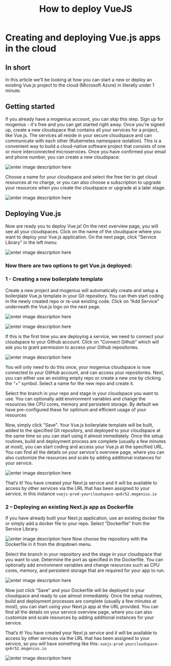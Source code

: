 ﻿---
sidebar_position: 12
title: How to deploy VueJS
slug: deploy-vuejs-in-the-cloud
---

# Creating and deploying Vue.js apps in the cloud

## In short

In this article we'll be looking at how you can start a new or deploy an existing Vue.js project to the cloud (Microsoft Azure) in literally under 1 minute.

## Getting started

If you already have a mogenius account, you can skip this step. 
Sign up for mogenius - it's free and you can get started right away. Once you're signed up, create a new cloudspace that contains all your services for a project, like Vue.js. The services all reside in your secure cloudspace and can communicate with each other (Kubernetes namespace isolation). This is a convenient way to build a cloud-native software project that consists of one or more interconnected microservices. Once you have confirmed your email and phone number, you can create a new cloudspace:

![enter image description here](https://api.mogenius.com/file/id/115e92a0-6daa-4b15-9420-438448351d89)

Choose a name for your cloudspace and select the free tier to get cloud resources at no charge, or you can also choose a subscription to upgrade your resources when you create the cloudspace or upgrade at a later stage.

![enter image description here](https://api.mogenius.com/file/id/a8c2aaca-fbe7-401a-bf63-0c99024e2c94)

## Deploying Vue.js

Now are ready you to deploy Vue.js! On the next overview page, you will see all your cloudspaces. Click on the name of the cloudspace where you want to deploy your Vue.js application. On the next page, click "Service Library" in the left menu:

![enter image description here](https://api.mogenius.com/file/id/a12d10f1-4b9b-4adb-95ec-db193e1db440)

### Now there are two options to get Vue.js deployed: 

### 1 - Creating a new boilerplate template

Create a new project and mogenius will automatically create and setup a boilerplate Vue.js template in your Git repository. You can then start coding in the newly created repo or re-use existing code. Click on “Add Service” underneath the Vue.js logo on the next page.

![enter image description here](https://api.mogenius.com/file/id/c7865f1b-25e5-466a-acee-dca0f7b08941)

![enter image description here](https://api.mogenius.com/file/id/27f8938a-57fb-42fe-864e-f01278c878e7)

If this is the first time you are deploying a service, we need to connect your cloudspace to your Github account. Click on “Connect Github” which will ask you to grant permission to access your Github repositories.

![enter image description here](https://api.mogenius.com/file/id/88626d92-fa15-4d9e-8598-6a914daa633c)


You will only need to do this once, your mogenius cloudspace is now connected to your GitHub account, and can access your repositories.
Next, you can either use an existing empty repo or create a new one by clicking the “+” symbol. Select a name for the new repo and create it.

Select the branch in your repo and stage in your cloudspace you want to use. You can optionally add environment variables and change the resources like CPU cores, memory and persistent storage. By default we have pre-configured these for optimum and efficient usage of your resources

Now, simply click "Save". Your Vue.js boilerplate template will be built, added to the specified Git repository, and deployed to your cloudspace at the same time so you can start using it almost immediately. Once the setup routines, build and deployment process are complete (usually a few minutes at most), you can start coding and access your Vue.js at the specified URL. You can find all the details on your service's overview page, where you can also customize the resources and scale by adding additional instances for your service.

![enter image description here](https://api.mogenius.com/file/id/252f8af5-c372-4892-8275-d62ffc9fb054)

That’s it! You have created your Next.js service and it will be available to access by other services via the URL that has been assigned to your service, in this instance `vuejs-prod-yourcloudspace-qx6r52.mogenius.io`

### 2 – Deploying an existing Next.js app as Dockerfile

If you have already built your Next.js application, use an existing docker file or simply add a docker file to your repo. Select “Dockerfile” from the Service Library.

![enter image description here](https://api.mogenius.com/file/id/94f14c52-ea95-4ae5-8ba1-caede0571c69)
Now choose the repository with the Dockerfile in it from the dropdown menu.

Select the branch in your repository and the stage in your cloudspace that you want to use. Determine the port as specified in the Dockerfile. You can optionally add environment variables and change resources such as CPU cores, memory, and persistent storage that are required for your app to run. 

![enter image description here](https://api.mogenius.com/file/id/9efd6b72-1dff-4a25-9efc-9f7e1cfdfb3d)

Now just click "Save" and your Dockerfile will be deployed to your cloudspace and ready to use almost immediately. Once the setup routines, build and deployment processes are complete (usually a few minutes at most), you can start using your Next.js app at the URL provided. You can find all the details on your service overview page, where you can also customize and scale resources by adding additional instances for your service.

That’s it! You have created your Next.js service and it will be available to access by other services via the URL that has been assigned to your service, so you will have something like this: `vuejs-prod-yourcloudspace-qx6r52.mogenius.io`

![enter image description here](https://api.mogenius.com/file/id/b3bcd568-e7bb-45f1-a8e0-b5c07f63ba4f)

